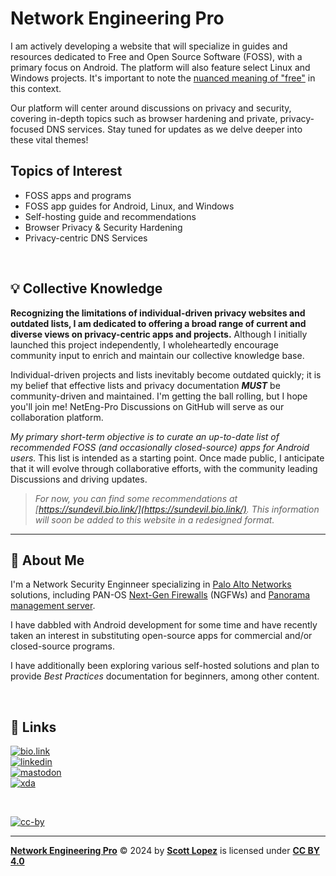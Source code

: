 
# Network Engineering Pro

  I am actively developing a website that will specialize in guides and resources dedicated to Free and Open Source Software (FOSS), with a primary focus on Android. The platform will also feature select Linux and Windows projects. It's important to note the [nuanced meaning of "free"](https://itsfoss.com/what-is-foss/#free-in-free-and-open-source-software-does-not-mean-free-of-cost) in this context.

  Our platform will center around discussions on privacy and security, covering in-depth topics such as browser hardening and private, privacy-focused DNS services. Stay tuned for updates as we delve deeper into these vital themes!

## Topics of Interest
  * FOSS apps and programs
  * FOSS app guides for Android, Linux, and Windows
  * Self-hosting guide and recommendations
  * Browser Privacy & Security Hardening
  * Privacy-centric DNS Services

&NonBreakingSpace; <!-- space for clarity -->

## 💡 Collective Knowledge

  **Recognizing the limitations of individual-driven privacy websites and outdated lists, I am dedicated to offering a broad range of current and diverse views on privacy-centric apps and projects.** Although I initially launched this project independently, I wholeheartedly encourage community input to enrich and maintain our collective knowledge base.

  Individual-driven projects and lists inevitably become outdated quickly; it is my belief that effective lists and privacy documentation ***MUST*** be community-driven and maintained. I'm getting the ball rolling, but I hope you'll join me! NetEng-Pro Discussions on GitHub will serve as our collaboration platform.

  *My primary short-term objective is to curate an up-to-date list of recommended FOSS (and occasionally closed-source) apps for Android users.* This list is intended as a starting point. Once made public, I anticipate that it will evolve through collaborative efforts, with the community leading Discussions and driving updates.

  >*For now, you can find some recommendations at [https://sundevil.bio.link/](https://sundevil.bio.link/). This information will soon be added to this website in a redesigned format.*

---
## 🚀 About Me
 
  I'm a Network Security Enginneer specializing in [Palo Alto Networks](https://www.paloaltonetworks.com) solutions, including PAN-OS [Next-Gen Firewalls](https://docs.paloaltonetworks.com/pan-os) (NGFWs) and [Panorama management server](https://docs.paloaltonetworks.com/panorama).
 
  I have dabbled with Android development for some time and have recently taken an interest in substituting open-source apps for commercial and/or closed-source programs.
  
  I have additionally been exploring various self-hosted solutions and plan to provide *Best Practices* documentation for beginners, among other content.

&NonBreakingSpace; <!-- space for clarity -->

## 🔗 Links

[![bio.link](https://img.shields.io/badge/bio.link-000000%7D?style=for-the-badge&logo=biolink&logoColor=white)](https://scottlopez.bio.link/)<br>
[![linkedin](https://img.shields.io/badge/linkedin-0A66C2?style=for-the-badge&logo=linkedin&logoColor=white)](https://www.linkedin.com/in/scottlopez/)<br>
[![mastodon](https://img.shields.io/badge/Mastodon-6364FF?style=for-the-badge&logo=Mastodon&logoColor=white)](https://noc.social/@sundevil311)<br>
[![xda](https://img.shields.io/badge/xda%20developers-2DAAE9?style=for-the-badge&logo=xda-developers&logoColor=white)](https://xda.neteng.pro/)

&NonBreakingSpace; <!-- space for clarity -->

[![cc-by](https://forthebadge.com/images/badges/cc-by.png)](https://creativecommons.org/licenses/by/4.0/)

---
**[Network Engineering Pro](https://www.neteng.pro/)** &copy; 2024 by **[Scott Lopez](mailto:website@neteng.pro)** is licensed under **[CC BY 4.0](https://creativecommons.org/licenses/by/4.0/?ref=chooser-v1)**
